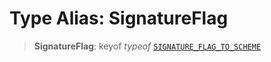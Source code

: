 # Type Alias: SignatureFlag

> **SignatureFlag**: keyof _typeof_ [`SIGNATURE_FLAG_TO_SCHEME`](../variables/SIGNATURE_FLAG_TO_SCHEME.md)

